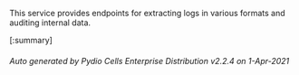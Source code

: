 






This service provides endpoints for extracting logs in various formats and auditing internal data.

[:summary]

###### Auto generated by Pydio Cells Enterprise Distribution v2.2.4 on 1-Apr-2021
